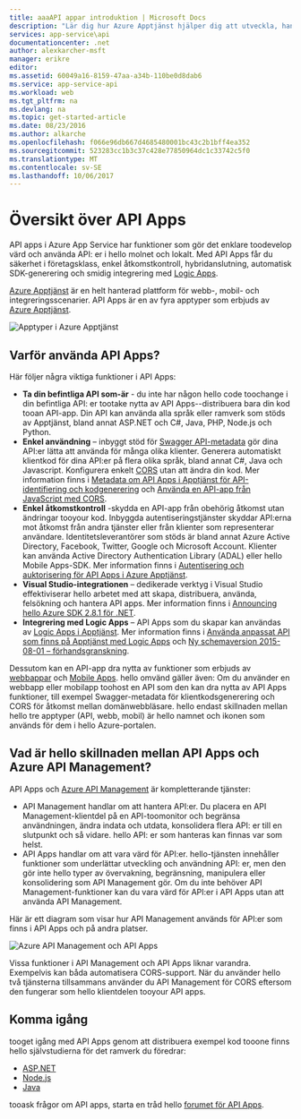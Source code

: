 ```yaml
---
title: aaaAPI appar introduktion | Microsoft Docs
description: "Lär dig hur Azure Apptjänst hjälper dig att utveckla, hantera och använda RESTful-API:er."
services: app-service\api
documentationcenter: .net
author: alexkarcher-msft
manager: erikre
editor: 
ms.assetid: 60049a16-8159-47aa-a34b-110be0d8dab6
ms.service: app-service-api
ms.workload: web
ms.tgt_pltfrm: na
ms.devlang: na
ms.topic: get-started-article
ms.date: 08/23/2016
ms.author: alkarche
ms.openlocfilehash: f066e96db667d4685480001bc43c2b1bff4ea352
ms.sourcegitcommit: 523283cc1b3c37c428e77850964dc1c33742c5f0
ms.translationtype: MT
ms.contentlocale: sv-SE
ms.lasthandoff: 10/06/2017
---
```

# <a name="api-apps-overview"></a>Översikt över API Apps
API apps i Azure App Service har funktioner som gör det enklare toodevelop värd och använda API: er i hello molnet och lokalt. Med API Apps får du säkerhet i företagsklass, enkel åtkomstkontroll, hybridanslutning, automatisk SDK-generering och smidig integrering med [Logic Apps](../logic-apps/logic-apps-what-are-logic-apps.md).

[Azure Apptjänst](../app-service/app-service-value-prop-what-is.md) är en helt hanterad plattform för webb-, mobil- och integreringsscenarier. API Apps är en av fyra apptyper som erbjuds av [Azure Apptjänst](../app-service/app-service-value-prop-what-is.md).

![Apptyper i Azure Apptjänst](./media/app-service-api-apps-why-best-platform/appservicesuite.png)

## <a name="why-use-api-apps"></a>Varför använda API Apps?
Här följer några viktiga funktioner i API Apps:

* **Ta din befintliga API som-är** - du inte har någon hello code toochange i din befintliga API: er tootake nytta av API Apps--distribuera bara din kod tooan API-app. Din API kan använda alla språk eller ramverk som stöds av Apptjänst, bland annat ASP.NET och C#, Java, PHP, Node.js och Python.
* **Enkel användning** – inbyggt stöd för [Swagger API-metadata](http://swagger.io/) gör dina API:er lätta att använda för många olika klienter.  Generera automatiskt klientkod för dina API:er på flera olika språk, bland annat C#, Java och Javascript. Konfigurera enkelt [CORS](app-service-api-cors-consume-javascript.md) utan att ändra din kod. Mer information finns i [Metadata om API Apps i Apptjänst för API-identifiering och kodgenerering](app-service-api-metadata.md) och [Använda en API-app från JavaScript med CORS](app-service-api-cors-consume-javascript.md). 
* **Enkel åtkomstkontroll** -skydda en API-app från obehörig åtkomst utan ändringar tooyour kod. Inbyggda autentiseringstjänster skyddar API:erna mot åtkomst från andra tjänster eller från klienter som representerar användare. Identitetsleverantörer som stöds är bland annat Azure Active Directory, Facebook, Twitter, Google och Microsoft Account. Klienter kan använda Active Directory Authentication Library (ADAL) eller hello Mobile Apps-SDK. Mer information finns i [Autentisering och auktorisering för API Apps i Azure Apptjänst](app-service-api-authentication.md).
* **Visual Studio-integrationen** – dedikerade verktyg i Visual Studio effektiviserar hello arbetet med att skapa, distribuera, använda, felsökning och hantera API apps. Mer information finns i [Announcing hello Azure SDK 2.8.1 för .NET](https://azure.microsoft.com/blog/announcing-azure-sdk-2-8-1-for-net/).
* **Integrering med Logic Apps** – API Apps som du skapar kan användas av [Logic Apps i Apptjänst](../logic-apps/logic-apps-what-are-logic-apps.md).  Mer information finns i [Använda anpassat API som finns på Apptjänst med Logic Apps](../logic-apps/logic-apps-custom-hosted-api.md) och [Ny schemaversion 2015-08-01 –  förhandsgranskning](../logic-apps/logic-apps-schema-2015-08-01.md).

Dessutom kan en API-app dra nytta av funktioner som erbjuds av [webbappar](../app-service-web/app-service-web-overview.md) och [Mobile Apps](../app-service-mobile/app-service-mobile-value-prop.md). hello omvänd gäller även: Om du använder en webbapp eller mobilapp toohost en API som den kan dra nytta av API Apps funktioner, till exempel Swagger-metadata för klientkodsgenerering och CORS för åtkomst mellan domänwebbläsare. hello endast skillnaden mellan hello tre apptyper (API, webb, mobil) är hello namnet och ikonen som används för dem i hello Azure-portalen.

## <a name="whats-hello-difference-between-api-apps-and-azure-api-management"></a>Vad är hello skillnaden mellan API Apps och Azure API Management?
API Apps och [Azure API Management](../api-management/api-management-key-concepts.md) är kompletterande tjänster:

* API Management handlar om att hantera API:er. Du placera en API Management-klientdel på en API-toomonitor och begränsa användningen, ändra indata och utdata, konsolidera flera API: er till en slutpunkt och så vidare. hello API: er som hanteras kan finnas var som helst.
* API Apps handlar om att vara värd för API:er. hello-tjänsten innehåller funktioner som underlättar utveckling och användning API: er, men den gör inte hello typer av övervakning, begränsning, manipulera eller konsolidering som API Management gör. Om du inte behöver API Management-funktioner kan du vara värd för API:er i API Apps utan att använda API Management.

Här är ett diagram som visar hur API Management används för API:er som finns i API Apps och på andra platser.

![Azure API Management och API Apps](./media/app-service-api-apps-why-best-platform/apia-apim.png)

Vissa funktioner i API Management och API Apps liknar varandra.  Exempelvis kan båda automatisera CORS-support. När du använder hello två tjänsterna tillsammans använder du API Management för CORS eftersom den fungerar som hello klientdelen tooyour API apps. 

## <a name="getting-started"></a>Komma igång
tooget igång med API Apps genom att distribuera exempel kod tooone finns hello självstudierna för det ramverk du föredrar:

* [ASP.NET](app-service-api-dotnet-get-started.md) 
* [Node.js](app-service-api-nodejs-api-app.md) 
* [Java](app-service-api-java-api-app.md) 

tooask frågor om API apps, starta en tråd hello [forumet för API Apps](https://social.msdn.microsoft.com/Forums/en-US/home?forum=AzureAPIApps). 

